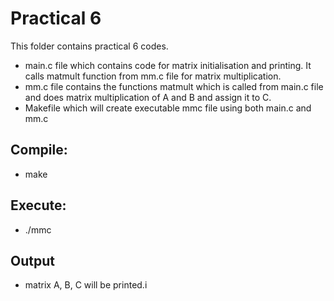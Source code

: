 # Practical 6

This folder contains practical 6 codes.
* main.c file which contains code for matrix initialisation and printing. It calls matmult function from mm.c file for matrix multiplication.
* mm.c file contains the functions matmult which is called from main.c file and does matrix multiplication of A and B and assign it to C.
* Makefile which will create executable mmc file using both main.c and mm.c

## Compile:

* make

## Execute:

* ./mmc

## Output

* matrix A, B, C will be printed.i
